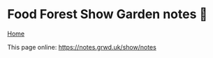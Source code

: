 # Food Forest Show Garden notes 📝

[Home](https://notes.grwd.uk/show/)



This page online: <https://notes.grwd.uk/show/notes>
